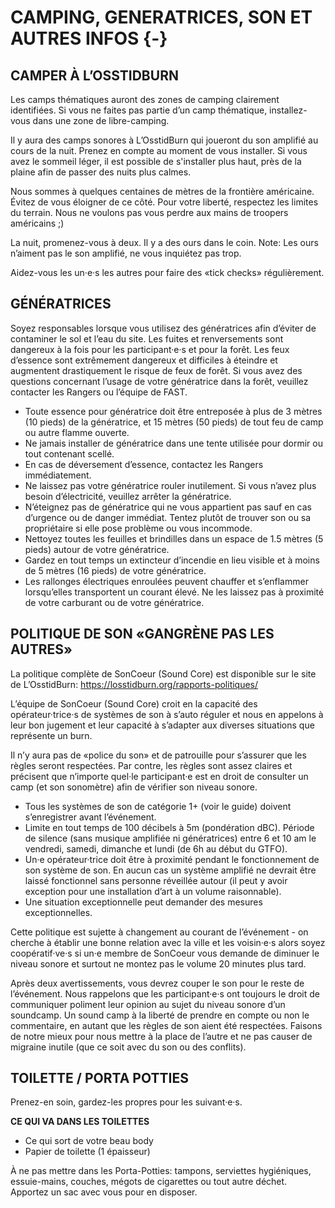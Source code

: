 # CAMPING, GENERATRICES, SON ET AUTRES INFOS {-}

<h2><span>CAMPER À L’OSSTIDBURN </span></h2> 


Les camps thématiques auront des zones de camping clairement identifiées. Si vous ne faites pas partie d’un camp thématique, installez-vous dans une zone de libre-camping. 

Il y aura des camps sonores à L’OsstidBurn qui joueront du son amplifié au cours de la nuit. Prenez en compte au moment de vous installer. Si vous avez le sommeil léger, il est possible de s'installer plus haut, près de la plaine afin de passer des nuits plus calmes. 


Nous sommes à quelques centaines de mètres de la  frontière américaine. Évitez de vous éloigner de ce  côté. Pour votre liberté, respectez les limites du  terrain. Nous ne voulons pas vous perdre aux mains de troopers américains ;)  


La nuit, promenez-vous à deux. Il y a des ours dans le coin. Note: Les ours n’aiment pas le son amplifié, ne vous inquiétez pas trop. 

Aidez-vous les un·e·s les autres pour faire des «tick checks» régulièrement.


<h2><span> GÉNÉRATRICES </span></h2>


Soyez responsables lorsque vous utilisez des génératrices afin d’éviter de contaminer le sol et l’eau du site. Les fuites et renversements sont dangereux à la fois pour les participant·e·s et pour la forêt. Les feux d’essence sont extrêmement dangereux et difficiles à éteindre et augmentent drastiquement le risque de feux de forêt. Si vous avez des questions concernant l’usage de votre génératrice dans la forêt, veuillez contacter les Rangers ou l’équipe de FAST. 

* Toute essence pour génératrice doit être entreposée à plus de 3 mètres (10 pieds) de la génératrice, et 15 mètres (50 pieds) de tout feu de camp ou autre flamme ouverte. 
* Ne jamais installer de génératrice dans une tente utilisée pour dormir ou tout contenant scellé. 
* En cas de déversement d’essence, contactez les Rangers immédiatement. 
* Ne laissez pas votre génératrice rouler inutilement. Si vous n’avez plus besoin d’électricité, veuillez arrêter la génératrice. 
* N’éteignez pas de génératrice qui ne vous appartient  pas sauf en cas d’urgence ou de danger immédiat. Tentez plutôt de trouver son ou sa propriétaire si elle pose problème ou vous incommode. 
* Nettoyez toutes les feuilles et brindilles dans un espace de 1.5 mètres (5 pieds) autour de votre génératrice. 
* Gardez en tout temps un extincteur d’incendie en lieu visible et à moins de 5 mètres (16 pieds) de votre génératrice. 
* Les rallonges électriques enroulées peuvent chauffer et s’enflammer lorsqu’elles transportent un courant élevé. Ne les laissez pas à proximité de votre carburant ou de votre génératrice. 


<h2><span> POLITIQUE DE SON
«GANGRÈNE PAS LES AUTRES»  </span></h2>  

La politique complète de SonCoeur (Sound Core) est disponible sur le site de L’OsstidBurn: 
https://losstidburn.org/rapports-politiques/

L’équipe de SonCoeur (Sound Core) croit en la capacité des opérateur·trice·s de systèmes de son à s’auto réguler et nous en appelons à leur bon jugement et leur capacité à s’adapter aux diverses situations que représente un burn. 

Il n’y aura pas de «police du son» et de patrouille pour s’assurer que les règles seront respectées. Par contre, les règles sont assez claires et précisent que n’importe quel·le participant·e est en droit de consulter un camp (et son sonomètre) afin de vérifier son niveau sonore. 

* Tous les systèmes de son de catégorie 1+  (voir le guide) doivent s’enregistrer avant  l’événement. 
* Limite en tout temps de 100 décibels à 5m (pondération dBC). 
Période de silence (sans musique amplifiée ni génératrices) entre 6 et 10 am le vendredi, samedi, dimanche et lundi (de 6h au début du GTFO). 
* Un·e opérateur·trice doit être à proximité pendant le fonctionnement de son système de son. En aucun cas un système amplifié ne devrait être laissé fonctionnel sans personne réveillée autour (il peut y avoir exception pour une installation d’art à un volume raisonnable). 
* Une situation exceptionnelle peut demander des mesures exceptionnelles.


Cette politique est sujette à changement au courant de l’événement - on cherche à établir une bonne relation avec la ville et les voisin·e·s alors soyez coopératif·ve·s si un·e membre de SonCoeur vous demande de diminuer le niveau sonore et surtout ne montez pas le volume 20 minutes plus tard. 


Après deux avertissements, vous devrez couper le son pour le reste de l’événement. 
Nous rappelons que les participant·e·s ont toujours le droit de communiquer poliment leur opinion au sujet du niveau sonore d’un soundcamp. Un sound camp à la liberté de prendre en compte ou non le commentaire, en autant que les règles de son aient été respectées. Faisons de notre mieux pour nous mettre à la place de l’autre et ne pas causer de migraine inutile (que ce soit avec du son ou des conflits). 


<h2><span> TOILETTE / PORTA POTTIES </span></h2>  

Prenez-en soin, gardez-les propres pour les suivant·e·s.  

**CE QUI VA DANS LES TOILETTES**

* Ce qui sort de votre beau body  
* Papier de toilette (1 épaisseur) 

À ne pas mettre dans les Porta-Potties: tampons, serviettes hygiéniques, essuie-mains, couches, mégots de cigarettes ou tout autre déchet. Apportez un sac avec vous pour en disposer.  

